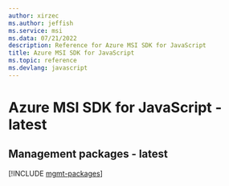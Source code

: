 ```yaml
---
author: xirzec
ms.author: jeffish
ms.service: msi
ms.data: 07/21/2022
description: Reference for Azure MSI SDK for JavaScript
title: Azure MSI SDK for JavaScript
ms.topic: reference
ms.devlang: javascript
---
```

# Azure MSI SDK for JavaScript - latest

## Management packages - latest
[!INCLUDE [mgmt-packages](msi-mgmt-index.md)]